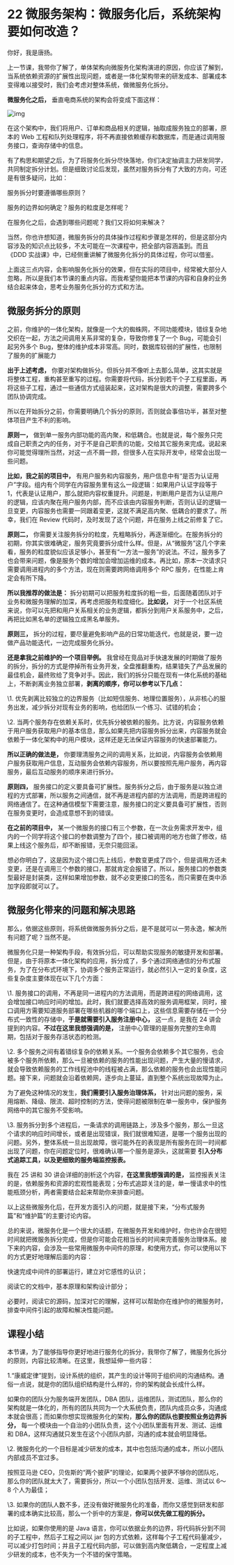 # 22 微服务架构：微服务化后，系统架构要如何改造？

你好，我是唐扬。

上一节课，我带你了解了，单体架构向微服务化架构演进的原因，你应该了解到，当系统依赖资源的扩展性出现问题，或者是一体化架构带来的研发成本、部署成本变得难以接受时，我们会考虑对整体系统，做微服务化拆分。

**微服务化之后，** 垂直电商系统的架构会将变成下面这样：

![img](assets/1d5f1212017c6c22818e413ab74f88e9.jpg)

在这个架构中，我们将用户、订单和商品相关的逻辑，抽取成服务独立的部署，原本的 Web 工程和队列处理程序，将不再直接依赖缓存和数据库，而是通过调用服务接口，查询存储中的信息。

有了构思和期望之后，为了将服务化拆分尽快落地，你们决定抽调主力研发同学，共同制定拆分计划。但是细致讨论后发现，虽然对服务拆分有了大致的方向，可还是有很多疑问，比如：

服务拆分时要遵循哪些原则？

服务的边界如何确定？服务的粒度是怎样呢？

在服务化之后，会遇到哪些问题呢？我们又将如何来解决？

当然，你也许想知道，微服务拆分的具体操作过程和步骤是怎样的，但是这部分内容涉及的知识点比较多，不太可能在一次课程中，把全部内容涵盖到。而且《DDD 实战课》中，已经侧重讲解了微服务化拆分的具体过程，你可以借鉴。

上面这三点内容，会影响服务化拆分的效果，但在实际的项目中，经常被大部分人忽略，所以是我们本节课的重点内容。而我希望你能把本节课的内容和自身的业务结合起来体会，思考业务服务化拆分的方式和方法。

## 微服务拆分的原则

之前，你维护的一体化架构，就像是一个大的蜘蛛网，不同功能模块，错综复杂地交织在一起，方法之间调用关系非常的复杂，导致你修复了一个 Bug，可能会引起另外多个 Bug，整体的维护成本非常高。同时，数据库较弱的扩展性，也限制了服务的扩展能力

**出于上述考虑，** 你要对架构做拆分。但拆分并不像听上去那么简单，这其实就是将整体工程，重构甚至重写的过程。你需要将代码，拆分到若干个子工程里面，再将这些子工程，通过一些通信方式组装起来，这对架构是很大的调整，需要跨多个团队协调完成。

所以在开始拆分之前，你需要明确几个拆分的原则，否则就会事倍功半，甚至对整体项目产生不利的影响。

**原则一，** 做到单一服务内部功能的高内聚，和低耦合。也就是说，每个服务只完成自己职责之内的任务，对于不是自己职责的功能，交给其它服务来完成。说起来你可能觉得理所当然，对这一点不屑一顾，但很多人在实际开发中，经常会出现一些问题。

**比如，我之前的项目中，** 有用户服务和内容服务，用户信息中有“是否为认证用户”字段。组内有个同学在内容服务里有这么一段逻辑：如果用户认证字段等于 1，代表是认证用户，那么就把内容权重提升。问题是，判断用户是否为认证用户的逻辑，应该内聚在用户服务内部，而不应该由内容服务判断，否则认证的逻辑一旦变更，内容服务也需要一同跟着变更，这就不满足高内聚、低耦合的要求了。所幸，我们在 Review 代码时，及时发现了这个问题，并在服务上线之前修复了它。

**原则二，** 你需要关注服务拆分的粒度，先粗略拆分，再逐渐细化。在服务拆分的初期，你其实很难确定，服务究竟要拆分成什么样。但是，从“微服务”这几个字来看，服务的粒度貌似应该足够小，甚至有“一方法一服务”的说法。不过，服务多了也会带来问题，像是服务个数的增加会增加运维的成本。再比如，原本一次请求只需要调用进程内的多个方法，现在则需要跨网络调用多个 RPC 服务，在性能上肯定会有所下降。

**所以我推荐的做法是：** 拆分初期可以把服务粒度拆的粗一些，后面随着团队对于业务和微服务理解的加深，再考虑把服务粒度细化。**比如说，** 对于一个社区系统来说，你可以先把和用户关系相关的业务逻辑，都拆分到用户关系服务中，之后，再把比如黑名单的逻辑独立成黑名单服务。

**原则三，** 拆分的过程，要尽量避免影响产品的日常功能迭代，也就是说，要一边做产品功能迭代，一边完成服务化拆分。

**还是拿我之前维护的一个项目举例。** 我曾经在竞品对手快速发展的时期做了服务的拆分，拆分的方式是停掉所有业务开发，全盘推翻重构，结果错失了产品发展的最佳机会，最终败给了竞争对手。因此，我们的拆分只能在现有一体化系统的基础上，不断剥离业务独立部署，**剥离的顺序，你可以参考以下几点：**

\\1. 优先剥离比较独立的边界服务（比如短信服务、地理位置服务），从非核心的服务出发，减少拆分对现有业务的影响，也给团队一个练习、试错的机会；

\\2. 当两个服务存在依赖关系时，优先拆分被依赖的服务。比方说，内容服务依赖于用户服务获取用户的基本信息，那么如果先把内容服务拆分出来，内容服务就会依赖于一体化架构中的用户模块，这样还是无法保证内容服务的快速部署能力。

**所以正确的做法是，** 你要理清服务之间的调用关系，比如说，内容服务会依赖用户服务获取用户信息，互动服务会依赖内容服务，所以要按照先用户服务，再内容服务，最后互动服务的顺序来进行拆分。

**原则四，** 服务接口的定义要具备可扩展性。服务拆分之后，由于服务是以独立进程的方式部署，所以服务之间通信，就不再是进程内部的方法调用，而是跨进程的网络通信了。在这种通信模型下需要注意，服务接口的定义要具备可扩展性，否则在服务变更时，会造成意想不到的错误。

**在之前的项目中，** 某一个微服务的接口有三个参数，在一次业务需求开发中，组内的一个同学将这个接口的参数调整为了四个，接口被调用的地方也做了修改，结果上线这个服务后，却不断报错，无奈只能回滚。

想必你明白了，这是因为这个接口先上线后，参数变更成了四个，但是调用方还未变更，还是在调用三个参数的接口，那就肯定会报错了。所以，服务接口的参数类型最好是封装类，这样如果增加参数，就不必变更接口的签名，而只需要在类中添加字段即就可以了。

## 微服务化带来的问题和解决思路

那么，依据这些原则，将系统做微服务拆分之后，是不是就可以一劳永逸，解决所有问题了呢？当然不是。

微服务化只是一种架构手段，有效拆分后，可以帮助实现服务的敏捷开发和部署。但是，由于将原本一体化架构的应用，拆分成了，多个通过网络通信的分布式服务，为了在分布式环境下，协调多个服务正常运行，就必然引入一定的复杂度，这些复杂度主要体现在以下几个方面：

\\1. 服务接口的调用，不再是同一进程内的方法调用，而是跨进程的网络调用，这会增加接口响应时间的增加。此时，我们就要选择高效的服务调用框架，同时，接口调用方需要知道服务部署在哪些机器的哪个端口上，这些信息需要存储在一个分布式一致性的存储中，**于是就需要引入服务注册中心，** 这一点，是我在 24 讲会提到的内容。**不过在这里我想强调的是，** 注册中心管理的是服务完整的生命周期，包括对于服务存活状态的检测。

\\2. 多个服务之间有着错综复杂的依赖关系。一个服务会依赖多个其它服务，也会被多个服务所依赖，那么一旦被依赖的服务的性能出现问题，产生大量的慢请求，就会导致依赖服务的工作线程池中的线程被占满，那么依赖的服务也会出现性能问题。接下来，问题就会沿着依赖网，逐步向上蔓延，直到整个系统出现故障为止。

为了避免这种情况的发生，**我们需要引入服务治理体系，** 针对出问题的服务，采用熔断、降级、限流、超时控制的方法，使得问题被限制在单一服务中，保护服务网络中的其它服务不受影响。

\\3. 服务拆分到多个进程后，一条请求的调用链路上，涉及多个服务，那么一旦这个请求的响应时间增长，或者是出现错误，我们就很难知道，是哪一个服务出现的问题。另外，整体系统一旦出现故障，很可能外在的表现是所有服务在同一时间都出现了问题，你在问题定位时，很难确认哪一个服务是源头，这就需要 **引入分布式追踪工具，以及更细致的服务端监控报表。**

我在 25 讲和 30 讲会详细的剖析这个内容，**在这里我想强调的是，** 监控报表关注的是，依赖服务和资源的宏观性能表现；分布式追踪关注的是，单一慢请求中的性能瓶颈分析，两者需要结合起来帮助你来排查问题。

以上这些微服务化后，在开发方面引入的问题，就是接下来，“分布式服务篇”和“维护篇”的主要讨论内容。

总的来说，微服务化是一个很大的话题，在微服务开发和维护时，你也许会在很短时间就把微服务拆分完成，但是你可能会花相当长的时间来完善服务治理体系。接下来的内容，会涉及一些常用微服务中间件的原理，和使用方式，你可以使用以下的方式更好地理解后面的内容：

快速完成中间件的部署运行，建立对它感性的认识；

阅读它的文档中，基本原理和架构设计部分；

必要时，阅读它的源码，加深对它的理解，这样可以帮助你在维护你的微服务时，排查中间件引起的故障和解决性能问题。

## 课程小结

本节课，为了能够指导你更好地进行服务化的拆分，我带你了解了，微服务化拆分的原则，内容比较清晰。在这里，我想延伸一些内容：

1.“康威定律”提到，设计系统的组织，其产生的设计等同于组织间的沟通结构。通俗一点说，就是你的团队组织结构是什么样的，你的架构就会长成什么样。

如果你的团队分为服务端开发团队，DBA 团队，运维团队，测试团队，那么你的架构就是一体化的，所有的团队共同为一个大系统负责，团队内成员众多，沟通成本就会很高；而如果你想实现微服务化的架构，**那么你的团队也要按照业务边界拆分，** 每一个模块由一个自治的小团队负责，这个小团队里面有开发、测试、运维和 DBA，这样沟通就只发生在这个小团队内部，沟通的成本就会明显降低。

\\2. 微服务化的一个目标是减少研发的成本，其中也包括沟通的成本，所以小团队内部成员不宜过多。

按照亚马逊 CEO，贝佐斯的“两个披萨”的理论，如果两个披萨不够你的团队吃，那么你的团队就太大了，需要拆分，所以一个小团队包括开发、运维、测试以 6～8 个人为最佳；

\\3. 如果你的团队人数不多，还没有做好微服务化的准备，而你又感觉到研发和部署的成本确实比较高，那么一个折中的方案是，**你可以优先做工程的拆分。**

比如说，如果你使用的是 Java 语言，你可以依据业务的边界，将代码拆分到不同的子工程中，然后子工程之间以 jar 包的方式依赖，这样每个子工程代码量减少，可以减少打包时间；并且子工程代码内部，可以做到高内聚低耦合，一定程度上减少研发的成本，也不失为一个不错的保守策略。

